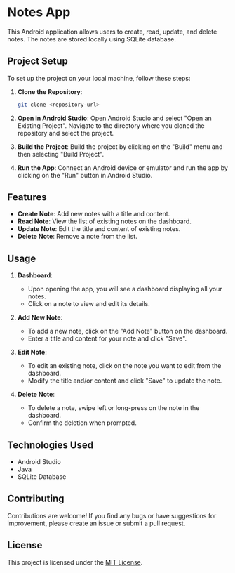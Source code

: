 # Notes App

This Android application allows users to create, read, update, and delete notes. The notes are stored locally using SQLite database.

## Project Setup

To set up the project on your local machine, follow these steps:

1. **Clone the Repository**: 
   ```bash
   git clone <repository-url>
   ```
   
2. **Open in Android Studio**:
   Open Android Studio and select "Open an Existing Project". Navigate to the directory where you cloned the repository and select the project.

3. **Build the Project**:
   Build the project by clicking on the "Build" menu and then selecting "Build Project".

4. **Run the App**:
   Connect an Android device or emulator and run the app by clicking on the "Run" button in Android Studio.

## Features

- **Create Note**: Add new notes with a title and content.
- **Read Note**: View the list of existing notes on the dashboard.
- **Update Note**: Edit the title and content of existing notes.
- **Delete Note**: Remove a note from the list.

## Usage

1. **Dashboard**:
   - Upon opening the app, you will see a dashboard displaying all your notes.
   - Click on a note to view and edit its details.

2. **Add New Note**:
   - To add a new note, click on the "Add Note" button on the dashboard.
   - Enter a title and content for your note and click "Save".

3. **Edit Note**:
   - To edit an existing note, click on the note you want to edit from the dashboard.
   - Modify the title and/or content and click "Save" to update the note.

4. **Delete Note**:
   - To delete a note, swipe left or long-press on the note in the dashboard.
   - Confirm the deletion when prompted.

## Technologies Used

- Android Studio
- Java
- SQLite Database

## Contributing

Contributions are welcome! If you find any bugs or have suggestions for improvement, please create an issue or submit a pull request.

## License

This project is licensed under the [MIT License](LICENSE).
